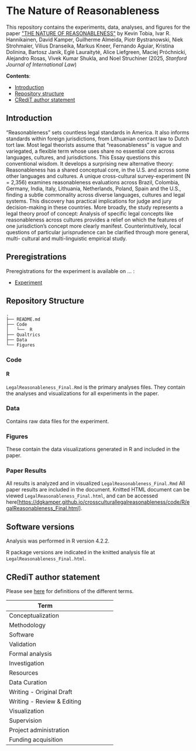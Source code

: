 # The Nature of Reasonableness

This repository contains the experiments, data, analyses, and figures for the paper ["THE NATURE OF REASONABLENESS"](https://osf.io/sk7r3/) by Kevin Tobia, Ivar R. Hannikainen, David Kamper, Guilherme Almeida, Piotr Bystranowski, Niek Strohmaier, Vilius Dranseika, Markus Kneer, Fernando Aguiar, Kristina Dolinina, Bartosz Janik, Eglė Lauraitytė, Alice Liefgreen, Maciej Próchnicki, Alejandro Rosas, Vivek Kumar Shukla, and Noel Struchiner (2025, _Stanford Journal of International Law_)

__Contents__:

- [Introduction](#introduction)
- [Repository structure](#repository-structure)
- [CRediT author statement](#credit-author-statement)

## Introduction

“Reasonableness” sets countless legal standards in America. It also informs standards within foreign jurisdictions, from Lithuanian contract law to Dutch tort law. Most legal theorists assume that “reasonableness” is vague and variegated, a flexible term whose uses share no essential core across languages, cultures, and jurisdictions. This Essay questions this conventional wisdom. It develops a surprising new alternative theory: Reasonableness has a shared conceptual core, in the U.S. and across some other languages and cultures. A unique cross-cultural survey-experiment (N = 2,356) examines reasonableness evaluations across Brazil, Colombia, Germany, India, Italy, Lithuania, Netherlands, Poland, Spain and the U.S., finding a subtle commonality across diverse languages, cultures and legal systems. This discovery has practical implications for judge and jury decision-making in these countries. More broadly, the study represents a legal theory proof of concept: Analysis of specific legal concepts like reasonableness across cultures provides a relief on which the features of one jurisdiction’s concept more clearly manifest. Counterintuitively, local questions of particular jurisprudence can be clarified through more general, multi- cultural and multi-linguistic empirical study.

## Preregistrations

Preregistrations for the experiment is available on ... :

- [Experiment]()

## Repository Structure

```
.
├── README.md
├── Code
│   └──  R
├── Qualtrics
├── Data
└── Figures
```

### Code

#### R

`LegalReasonableness_Final.Rmd` is the primary analyses files. They contain the analyses and visualizations for all experiments in the paper.

### Data

Contains raw data files for the experiment.

### Figures

These contain the data visualizations generated in R and included in the paper.

### Paper Results

All results is analyzed and in visualized `LegalReasonableness_Final.Rmd` All paper results are included in the document. Knitted HTML document can be viewed `LegalReasonableness_Final.html`, and can be accessed here[https://dgkamper.github.io/crossculturallegalreasonableness/code/R/egalReasonableness_Final.html].

## Software versions 

Analysis was performed in R version 4.2.2.

R package versions are indicated in the knitted analysis file at `LegalReasonableness_Final.html`.

## CRediT author statement

Please see [here](https://www.elsevier.com/researcher/author/policies-and-guidelines/credit-author-statement) for definitions of the different terms.

| Term                       | | | | | |
|----------------------------|------|--------|-----|--------|--------|
| Conceptualization          |      |      | |   |    |
| Methodology                |     |    |    |        |       |
| Software                   |     |      |     |       |      |
| Validation                 |      |        |     |        |       |
| Formal analysis            |    |       |     |        |      |
| Investigation              |    |        |     |        |        |
| Resources                  |      |        |     |        |        |
| Data Curation              |    |        |     |        |      |
| Writing - Original Draft   |      |        |     |        |       |
| Writing - Review & Editing |    |      |   |       |       |
| Visualization              |    |        |     |        |       |
| Supervision                |      |        |     |        |       |
| Project administration     |      |        |     |        |       |
| Funding acquisition        |      |        |     |        |       |



